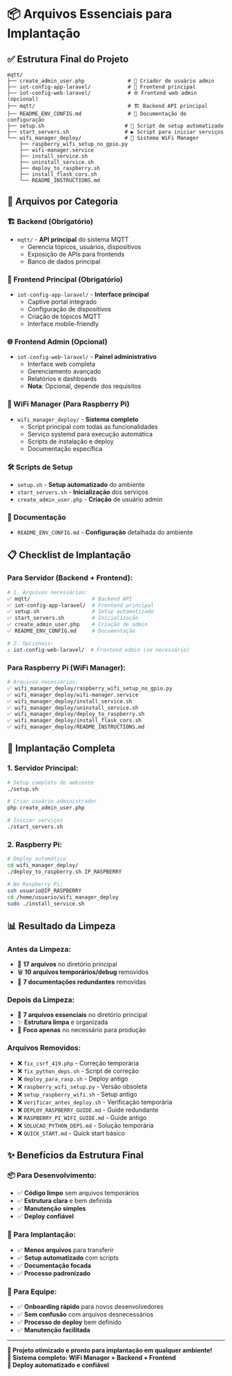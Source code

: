 # 📦 Arquivos Essenciais para Implantação

## ✅ **Estrutura Final do Projeto**

```
mqtt/
├── create_admin_user.php              # 👤 Criador de usuário admin
├── iot-config-app-laravel/            # 📱 Frontend principal
├── iot-config-web-laravel/            # 🌐 Frontend web admin (opcional)
├── mqtt/                              # 🏗️ Backend API principal
├── README_ENV_CONFIG.md               # 📖 Documentação de configuração
├── setup.sh                          # 🚀 Script de setup automatizado
├── start_servers.sh                  # ▶️ Script para iniciar serviços
└── wifi_manager_deploy/              # 🔌 Sistema WiFi Manager
    ├── raspberry_wifi_setup_no_gpio.py
    ├── wifi-manager.service
    ├── install_service.sh
    ├── uninstall_service.sh
    ├── deploy_to_raspberry.sh
    ├── install_flask_cors.sh
    └── README_INSTRUCTIONS.md
```

## 🎯 **Arquivos por Categoria**

### **🏗️ Backend (Obrigatório)**
- `mqtt/` - **API principal** do sistema MQTT
  - Gerencia tópicos, usuários, dispositivos
  - Exposição de APIs para frontends
  - Banco de dados principal

### **📱 Frontend Principal (Obrigatório)**
- `iot-config-app-laravel/` - **Interface principal**
  - Captive portal integrado
  - Configuração de dispositivos
  - Criação de tópicos MQTT
  - Interface mobile-friendly

### **🌐 Frontend Admin (Opcional)**
- `iot-config-web-laravel/` - **Painel administrativo**
  - Interface web completa
  - Gerenciamento avançado
  - Relatórios e dashboards
  - **Nota**: Opcional, depende dos requisitos

### **🔌 WiFi Manager (Para Raspberry Pi)**
- `wifi_manager_deploy/` - **Sistema completo**
  - Script principal com todas as funcionalidades
  - Serviço systemd para execução automática
  - Scripts de instalação e deploy
  - Documentação específica

### **🛠️ Scripts de Setup**
- `setup.sh` - **Setup automatizado** do ambiente
- `start_servers.sh` - **Inicialização** dos serviços
- `create_admin_user.php` - **Criação** de usuário admin

### **📖 Documentação**
- `README_ENV_CONFIG.md` - **Configuração** detalhada do ambiente

## 📋 **Checklist de Implantação**

### **Para Servidor (Backend + Frontend):**
```bash
# 1. Arquivos necessários:
✅ mqtt/                    # Backend API
✅ iot-config-app-laravel/  # Frontend principal
✅ setup.sh                 # Setup automatizado
✅ start_servers.sh         # Inicialização
✅ create_admin_user.php    # Criação de admin
✅ README_ENV_CONFIG.md     # Documentação

# 2. Opcionais:
⚠️ iot-config-web-laravel/  # Frontend admin (se necessário)
```

### **Para Raspberry Pi (WiFi Manager):**
```bash
# Arquivos necessários:
✅ wifi_manager_deploy/raspberry_wifi_setup_no_gpio.py
✅ wifi_manager_deploy/wifi-manager.service
✅ wifi_manager_deploy/install_service.sh
✅ wifi_manager_deploy/uninstall_service.sh
✅ wifi_manager_deploy/deploy_to_raspberry.sh
✅ wifi_manager_deploy/install_flask_cors.sh
✅ wifi_manager_deploy/README_INSTRUCTIONS.md
```

## 🚀 **Implantação Completa**

### **1. Servidor Principal:**
```bash
# Setup completo do ambiente
./setup.sh

# Criar usuário administrador
php create_admin_user.php

# Iniciar serviços
./start_servers.sh
```

### **2. Raspberry Pi:**
```bash
# Deploy automático
cd wifi_manager_deploy/
./deploy_to_raspberry.sh IP_RASPBERRY

# No Raspberry Pi:
ssh usuario@IP_RASPBERRY
cd /home/usuario/wifi_manager_deploy
sudo ./install_service.sh
```

## 📊 **Resultado da Limpeza**

### **Antes da Limpeza:**
- 📁 **17 arquivos** no diretório principal
- 🗑️ **10 arquivos temporários/debug** removidos
- 📝 **7 documentações redundantes** removidas

### **Depois da Limpeza:**
- 📁 **7 arquivos essenciais** no diretório principal
- ✨ **Estrutura limpa** e organizada
- 🎯 **Foco apenas** no necessário para produção

### **Arquivos Removidos:**
- ❌ `fix_csrf_419.php` - Correção temporária
- ❌ `fix_python_deps.sh` - Script de correção
- ❌ `deploy_para_rasp.sh` - Deploy antigo
- ❌ `raspberry_wifi_setup.py` - Versão obsoleta
- ❌ `setup_raspberry_wifi.sh` - Setup antigo
- ❌ `verificar_antes_deploy.sh` - Verificação temporária
- ❌ `DEPLOY_RASPBERRY_GUIDE.md` - Guide redundante
- ❌ `RASPBERRY_PI_WIFI_GUIDE.md` - Guide antigo
- ❌ `SOLUCAO_PYTHON_DEPS.md` - Solução temporária
- ❌ `QUICK_START.md` - Quick start básico

## ✨ **Benefícios da Estrutura Final**

### **📦 Para Desenvolvimento:**
- ✅ **Código limpo** sem arquivos temporários
- ✅ **Estrutura clara** e bem definida
- ✅ **Manutenção simples** 
- ✅ **Deploy confiável**

### **🚀 Para Implantação:**
- ✅ **Menos arquivos** para transferir
- ✅ **Setup automatizado** com scripts
- ✅ **Documentação focada** 
- ✅ **Processo padronizado**

### **👥 Para Equipe:**
- ✅ **Onboarding rápido** para novos desenvolvedores
- ✅ **Sem confusão** com arquivos desnecessários
- ✅ **Processo de deploy** bem definido
- ✅ **Manutenção facilitada**

---

**🎉 Projeto otimizado e pronto para implantação em qualquer ambiente!**  
**📱 Sistema completo: WiFi Manager + Backend + Frontend**  
**🔧 Deploy automatizado e confiável** 